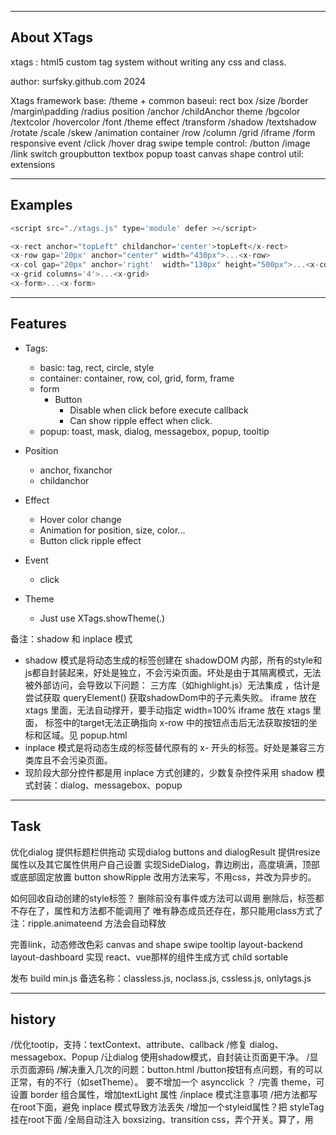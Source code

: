 -----------------------------------------------------
About XTags
-----------------------------------------------------
xtags : html5 custom tag system without writing any css and class.

author: surfsky.github.com 2024

Xtags framework
    base: 
        /theme + common
    baseui: 
        rect
            box
                /size
                /border
                /margin\padding
                /radius
            position
                /anchor
                /childAnchor
            theme
                /bgcolor
                /textcolor
                /hovercolor
                /font
                /theme
            effect
                /transform
                /shadow
                /textshadow
                /rotate
                /scale
                /skew
                /animation
        container
            /row
            /column
            /grid
            /iframe
            /form responsive
        event
            /click
            /hover
            drag
            swipe
        temple
    control:
        /button
        /image
        /link
        switch
        groupbutton
        textbox
        popup
        toast
    canvas
        shape
        control
    util:
        extensions



-----------------------------------------------------
Examples
-----------------------------------------------------
``` js
<script src="./xtags.js" type='module' defer ></script>

<x-rect anchor="topLeft" childanchor='center'>topLeft</x-rect>
<x-row gap='20px' anchor="center" width="430px">...<x-row>
<x-col gap="20px" anchor='right'  width="130px" height="500px">...<x-col>
<x-grid columns='4'>...<x-grid>
<x-form>...<x-form>
```

-----------------------------------------------------
Features
-----------------------------------------------------
- Tags: 
    - basic: tag, rect, circle, style
    - container: container, row, col, grid, form, frame
    - form
        - Button
            - Disable when click before execute callback
            - Can show ripple effect when click.
    - popup: toast, mask, dialog, messagebox, popup, tooltip

- Position
    - anchor, fixanchor
    - childanchor

- Effect
    - Hover color change
    - Animation for position, size, color...
    - Button click ripple effect

- Event
    - click

- Theme
    - Just use XTags.showTheme(.)


备注：shadow 和 inplace 模式
    
- shadow 模式是将动态生成的标签创建在 shadowDOM 内部，所有的style和js都自封装起来，好处是独立，不会污染页面。坏处是由于其隔离模式，无法被外部访问，会导致以下问题：
    三方库（如highlight.js）无法集成 ，估计是尝试获取 queryElement() 获取shadowDom中的子元素失败。
    iframe 放在 xtags 里面，无法自动撑开，要手动指定 width=100%
    iframe 放在 xtags 里面，<a> 标签中的target无法正确指向
    x-row 中的按钮点击后无法获取按钮的坐标和区域。见 popup.html
- inplace 模式是将动态生成的标签替代原有的 x- 开头的标签。好处是兼容三方类库且不会污染页面。
- 现阶段大部分控件都是用 inplace 方式创建的，少数复杂控件采用 shadow 模式封装：dialog、messagebox、popup


-----------------------------------------------------
Task
-----------------------------------------------------
优化dialog
    提供标题栏供拖动
    实现dialog buttons and dialogResult
    提供resize属性以及其它属性供用户自己设置
实现SideDialog，靠边刷出，高度填满，顶部或底部固定放置
button showRipple 改用方法来写，不用css，并改为异步的。

如何回收自动创建的style标签？
    删除前没有事件或方法可以调用
    删除后，标签都不存在了，属性和方法都不能调用了
    唯有静态成员还存在，那只能用class方式了
    注：ripple.animateend 方法会自动释放

完善link，动态修改色彩
canvas and shape
swipe
tooltip
layout-backend
layout-dashboard
实现 react、vue那样的组件生成方式
child sortable


发布
    build min.js
    备选名称：classless.js, noclass.js, cssless.js, onlytags.js




-----------------------------------------------------
history
-----------------------------------------------------
/优化tootip，支持：textContext、attribute、callback
/修复 dialog、messagebox、Popup
/让dialog 使用shadow模式，自封装让页面更干净。
/显示页面源码
/解决重入几次的问题：button.html
/button按钮有点问题，有的可以正常，有的不行（如setTheme）。 要不增加一个 asyncclick ？
/完善 theme，可设置 border 组合属性，增加textLight 属性
/inplace 模式注意事项
    /把方法都写在root下面，避免 inplace 模式导致方法丢失
    /增加一个styleid属性？把 styleTag 挂在root下面
/全局自动注入 boxsizing、transition css，弄个开关。算了，用<style>标签吧，让用户自己设置。
/toast 的 style 需要回收，算了，不设置row 的 gap属性了。
/修复 Theme     遍历节点，setTheme方法丢失了，看是否把这个方法附在root下面
/fixanchor 固定在页面，不跟随父节点
/修复 Toast
/测试原地替换dom方式，而不是在shadow中创建，以避免shadow导致的隔离影响
    思路
        提供属性 render = Shadow | Body
        对于自己的样式控制，直接写没关系
        对于子类的渲染，需要给一个guid，并输出对应的 style 标签
    逐步修正。主要是查 shadowRoot
        /Style       需提供全局 box-sizing 模式，全屏设置，1em设置，响应容器设置
        /Link       按钮无法显示
        /Rectangle   点击动画
        /Circle      中间的圆显示不正常
        /Image
        /Icon
        /Button
        /Row       影响属性 gap
        /Column    影响属性 gap
        /Form
        /Mask
/实现 Container   响应式布局
/button 继承至 tag，且生成 <button> 标签
/按钮文字不可选择 user-select: none
/Button long time execute
/drag - dialog
/animation: Tag.animate(...)
/dragable
/resizable
/messagebox
/dialog
/unique id 对于动态创建的控件，自动生成一个唯一性ID，或者不用也行，用this.root 保存吧。
/layout-form
/弄个虚拟基类Tag，实现所有css
    Rect、Circle，butten
    Style、
    row、col，grid
/删除this.shadow，直接用 this.shadowRoot
/尝试用grid布局来写index.html
/Link hover、visited color
/Mask
/注入全局样式。或弄一个全局配置标签。
/x-img 也可以考虑支持icon，命名方式如：theme-iconname.xxx
/用 ITheme 接口改造 Rect，算了用约定吧
/用 Toast.show() 静态方法来展示 Toast
/image
/重构类库结构：base、baseui、control、util...
/Rect.fix -> anchor

